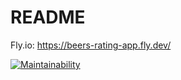# README

Fly.io: https://beers-rating-app.fly.dev/

[![Maintainability](https://api.codeclimate.com/v1/badges/8bc8dde0fd48ebfea7a9/maintainability)](https://codeclimate.com/github/realclever/WebPalvelinohjelmointi2022/maintainability)
